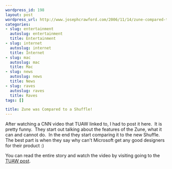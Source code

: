 ```yaml
--- 
wordpress_id: 198
layout: post
wordpress_url: http://www.josephcrawford.com/2006/11/14/zune-compared-to-a-shuffle/
categories: 
- slug: entertainment
  autoslug: entertainment
  title: Entertainment
- slug: internet
  autoslug: internet
  title: Internet
- slug: mac
  autoslug: mac
  title: Mac
- slug: news
  autoslug: news
  title: News
- slug: raves
  autoslug: raves
  title: Raves
tags: []

title: Zune was Compared to a Shuffle!
---
```


After watching a CNN video that TUAW linked to, I had to post it here.  It is pretty funny.  They start out talking about the features of the Zune, what it can and cannot do.  In the end they start comparing it to the new Shuffle.  The best part is when they say why can't Microsoft get any good designers for their product :)

You can read the entire story and watch the video by visiting going to the [TUAW post](http://www.tuaw.com/2006/11/14/found-footage-zune-upstaged-by-a-shuffle/ "Found Footage: Zune upstaged by a Shuffle").
